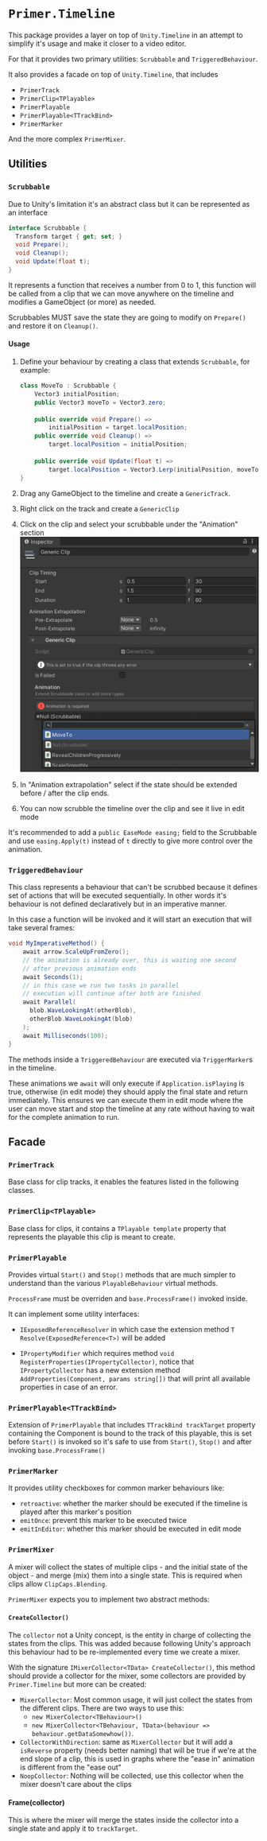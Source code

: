 # `Primer.Timeline`

This package provides a layer on top of `Unity.Timeline` in an attempt to simplify it's usage and make it closer to a video editor.

For that it provides two primary utilities: `Scrubbable` and `TriggeredBehaviour`.

It also provides a facade on top of `Unity.Timeline`, that includes

- `PrimerTrack`
- `PrimerClip<TPlayable>`
- `PrimerPlayable`
- `PrimerPlayable<TTrackBind>`
- `PrimerMarker`

And the more complex `PrimerMixer`.

## Utilities

### `Scrubbable`

Due to Unity's limitation it's an abstract class but it can be represented as an interface

```csharp
interface Scrubbable {
  Transform target { get; set; }
  void Prepare();
  void Cleanup();
  void Update(float t);
}
```

It represents a function that receives a number from 0 to 1, this function will be called from a clip that we can move anywhere on the timeline and modifies a GameObject (or more) as needed.

Scrubbables MUST save the state they are going to modify on `Prepare()` and restore it on `Cleanup()`.

#### Usage

1. Define your behaviour by creating a class that extends `Scrubbable`, for example:

    ```csharp
    class MoveTo : Scrubbable {
        Vector3 initialPosition;
        public Vector3 moveTo = Vector3.zero;

        public override void Prepare() =>
            initialPosition = target.localPosition;
        public override void Cleanup() =>
            target.localPosition = initialPosition;

        public override void Update(float t) =>
            target.localPosition = Vector3.Lerp(initialPosition, moveTo, t);
    }
    ```

2. Drag any GameObject to the timeline and create a `GenericTrack`.
3. Right click on the track and create a `GenericClip`
4. Click on the clip and select your scrubbable under the "Animation" section
    ![ScrubbableSelection](Documentation/ScrubbableSelection.png)
5. In "Animation extrapolation" select if the state should be extended before / after the clip ends.
6. You can now scrubble the timeline over the clip and see it live in edit mode

It's recommended to add a `public EaseMode easing;` field to the Scrubbable and use `easing.Apply(t)` instead of `t` directly to give more control over the animation.

### `TriggeredBehaviour`

This class represents a behaviour that can't be scrubbed because it defines set of actions that will be executed sequentially. In other words it's behaviour is not defined declaratively but in an imperative manner.

In this case a function will be invoked and it will start an execution that will take several frames:

```csharp
void MyImperativeMethod() {
    await arrow.ScaleUpFromZero();
    // the animation is already over, this is waiting one second
    // after previous animation ends
    await Seconds(1);
    // in this case we run two tasks in parallel
    // execution will continue after both are finished
    await Parallel(
      blob.WaveLookingAt(otherBlob),
      otherBlob.WaveLookingAt(blob)
    );
    await Milliseconds(100);
}
```

The methods inside a `TriggeredBehaviour` are executed via `TriggerMarker`s in the timeline.

These animations we `await` will only execute if `Application.isPlaying` is true, otherwise (in edit mode) they should apply the final state and return immediately. This ensures we can execute them in edit mode where the user can move start and stop the timeline at any rate without having to wait for the complete animation to run.


## Facade

### `PrimerTrack`

Base class for clip tracks, it enables the features listed in the following classes.

### `PrimerClip<TPlayable>`

Base class for clips, it contains a `TPlayable template` property that represents the playable this clip is meant to create.

### `PrimerPlayable`

Provides virtual `Start()` and `Stop()` methods that are much simpler to understand than the various `PlayableBehaviour` virtual methods.

`ProcessFrame` must be overriden and `base.ProcessFrame()` invoked inside.

It can implement some utility interfaces:

- `IExposedReferenceResolver` in which case the extension method `T Resolve(ExposedReference<T>)` will be added

- `IPropertyModifier` which requires method `void RegisterProperties(IPropertyCollector)`, notice that `IPropertyCollector` has a new extension method `AddProperties(Component, params string[])` that will print all available properties in case of an error.

### `PrimerPlayable<TTrackBind>`

Extension of `PrimerPlayable` that includes `TTrackBind trackTarget` property containing the Component is bound to the track of this playable, this is set before `Start()` is invoked so it's safe to use from `Start()`, `Stop()` and after invoking `base.ProcessFrame()`

### `PrimerMarker`

It provides utility checkboxes for common marker behaviours like:

- `retroactive`: whether the marker should be executed if the timeline is played after this marker's position 
- `emitOnce`: prevent this marker to be executed twice
- `emitInEditor`: whether this marker should be executed in edit mode

### `PrimerMixer`

A mixer will collect the states of multiple clips - and the initial state of the object - and merge (mix) them into a single state. This is required when clips allow `ClipCaps.Blending`.

`PrimerMixer` expects you to implement two abstract methods:

#### `CreateCollector()`

The `collector` not a Unity concept, is the entity in charge of collecting the states from the clips. This was added because following Unity's approach this behaviour had to be re-implemented every time we create a mixer.

With the signature `IMixerCollector<TData> CreateCollector()`, this method should provide a collector for the mixer, some collectors are provided by `Primer.Timeline` but more can be created:

- `MixerCollector`: Most common usage, it will just collect the states from the different clips. There are two ways to use this:
  - `new MixerColector<TBehaviour>()`
  - `new MixerCollector<TBehaviour, TData>(behaviour => behaviour.getDataSomewhow())`.
- `CollectorWithDirection`: same as `MixerCollector` but it will add a `isReverse` property (needs better naming) that will be true if we're at the end slope of a clip, this is used in graphs where the "ease in" animation is different from the "ease out"
- `NoopCollector`: Nothing will be collected, use this collector when the mixer doesn't care about the clips

#### Frame(collector)

This is where the mixer will merge the states inside the collector into a single state and apply it to `trackTarget`.
